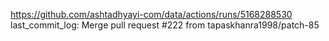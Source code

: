 https://github.com/ashtadhyayi-com/data/actions/runs/5168288530
last_commit_log: Merge pull request #222 from tapaskhanra1998/patch-85